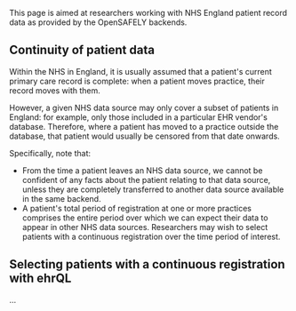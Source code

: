 This page is aimed at researchers working with NHS England patient record data
as provided by the OpenSAFELY backends.

## Continuity of patient data

Within the NHS in England, it is usually assumed that
a patient's current primary care record is complete:
when a patient moves practice, their record moves with them.

However, a given NHS data source may only cover a subset of patients in England:
for example, only those included in a particular EHR vendor's database.
Therefore, where a patient has moved to a practice outside the database,
that patient would usually be censored from that date onwards.

Specifically, note that:

* From the time a patient leaves an NHS data source,
  we cannot be confident of any facts about the patient relating to that data source,
  unless they are completely transferred to another data source
  available in the same backend.
* A patient's total period of registration at one or more practices
  comprises the entire period over which we can expect their data
  to appear in other NHS data sources.
  Researchers may wish to select patients with a continuous registration
  over the time period of interest.

## Selecting patients with a continuous registration with ehrQL

…
